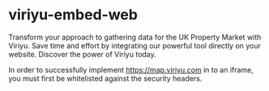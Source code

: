 # viriyu-embed-web

Transform your approach to gathering data for the UK Property Market with Viriyu. Save time and effort by integrating our powerful tool directly on your website. Discover the power of Viriyu today.

In order to successfully implement https://map.viriyu.com in to an iframe, you must first be whitelisted against the security headers. 
